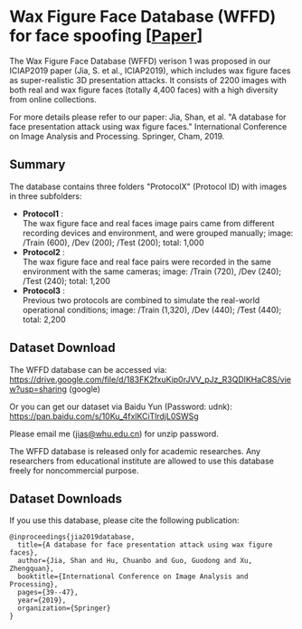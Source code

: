 # Wax Figure Face Database (WFFD) for face spoofing [<a href="https://arxiv.org/pdf/1906.11900.pdf?ref=https://githubhelp.com">Paper</a>]

The Wax Figure Face Database (WFFD) verison 1 was proposed in our ICIAP2019 paper (Jia, S. et al., ICIAP2019), which includes wax figure faces as super-realistic 3D presentation attacks. It consists of 2200 images with both real and wax figure faces (totally 4,400 faces) with a high diversity from online collections. 

For more details please refer to our paper:
Jia, Shan, et al. "A database for face presentation attack using wax figure faces." International Conference on Image Analysis and Processing. Springer, Cham, 2019.

## Summary 
The database contains three folders "ProtocolX" (Protocol ID) with images in three subfolders:

* **Protocol1** :<br/> The wax figure face  and real faces image pairs came from different recording devices and environment, and were grouped manually;
image: /Train (600), /Dev (200); /Test (200); total: 1,000
* **Protocol2** :<br/> The wax figure face  and real face pairs were recorded in the same environment with the same cameras;
image: /Train (720), /Dev (240); /Test (240); total: 1,200
* **Protocol3** :<br/> Previous two protocols are combined to simulate the real-world operational conditions;
image: /Train (1,320), /Dev (440); /Test (440); total: 2,200

## Dataset Download

The WFFD database can be accessed via:
https://drive.google.com/file/d/183FK2fxuKip0rJVV_pJz_R3QDlKHaC8S/view?usp=sharing (google)

Or you can get our dataset via Baidu Yun (Password: udnk): 
https://pan.baidu.com/s/10Ku_4fxlKCiTlrdjL0SWSg

Please email me (jias@whu.edu.cn) for unzip password. 

The WFFD database is released only for academic researches. Any researchers from educational institute are allowed to use this database freely for noncommercial purpose.



## Dataset Downloads
If you use this database, please cite the following publication:
```
@inproceedings{jia2019database,
  title={A database for face presentation attack using wax figure faces},
  author={Jia, Shan and Hu, Chuanbo and Guo, Guodong and Xu, Zhengquan},
  booktitle={International Conference on Image Analysis and Processing},
  pages={39--47},
  year={2019},
  organization={Springer}
}

